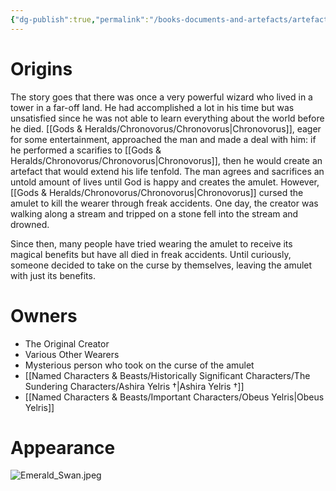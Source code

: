 ```yaml
---
{"dg-publish":true,"permalink":"/books-documents-and-artefacts/artefacts/the-emerald-swan-amulet/","tags":["Artefact"],"noteIcon":""}
---
```



# Origins
The story goes that there was once a very powerful wizard who lived in a tower in a far-off land. He had accomplished a lot in his time but was unsatisfied since he was not able to learn everything about the world before he died. [[Gods & Heralds/Chronovorus/Chronovorus\|Chronovorus]], eager for some entertainment, approached the man and made a deal with him: if he performed a scarifies to [[Gods & Heralds/Chronovorus/Chronovorus\|Chronovorus]], then he would create an artefact that would extend his life tenfold. The man agrees and sacrifices an untold amount of lives until God is happy and creates the amulet. However, [[Gods & Heralds/Chronovorus/Chronovorus\|Chronovorus]] cursed the amulet to kill the wearer through freak accidents. One day, the creator was walking along a stream and tripped on a stone fell into the stream and drowned. 

Since then, many people have tried wearing the amulet to receive its magical benefits but have all died in freak accidents. Until curiously, someone decided to take on the curse by themselves, leaving the amulet with just its benefits.

# Owners
- The Original Creator 
- Various Other Wearers
- Mysterious person who took on the curse of the amulet
- [[Named Characters & Beasts/Historically Significant  Characters/The Sundering Characters/Ashira Yelris †\|Ashira Yelris †]]
- [[Named Characters & Beasts/Important Characters/Obeus Yelris\|Obeus Yelris]]

# Appearance

![Emerald_Swan.jpeg](/img/user/Admin/Attachments/Emerald_Swan.jpeg)

